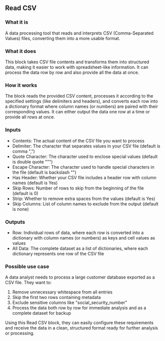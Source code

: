 
## Read CSV

### What it is
A data processing tool that reads and interprets CSV (Comma-Separated Values) files, converting them into a more usable format.

### What it does
This block takes CSV file contents and transforms them into structured data, making it easier to work with spreadsheet-like information. It can process the data row by row and also provide all the data at once.

### How it works
The block reads the provided CSV content, processes it according to the specified settings (like delimiters and headers), and converts each row into a dictionary format where column names (or numbers) are paired with their corresponding values. It can either output the data one row at a time or provide all rows at once.

### Inputs
- Contents: The actual content of the CSV file you want to process
- Delimiter: The character that separates values in your CSV file (default is comma ",")
- Quote Character: The character used to enclose special values (default is double quote """)
- Escape Character: The character used to handle special characters in the file (default is backslash "\")
- Has Header: Whether your CSV file includes a header row with column names (default is Yes)
- Skip Rows: Number of rows to skip from the beginning of the file (default is 0)
- Strip: Whether to remove extra spaces from the values (default is Yes)
- Skip Columns: List of column names to exclude from the output (default is none)

### Outputs
- Row: Individual rows of data, where each row is converted into a dictionary with column names (or numbers) as keys and cell values as values
- All Data: The complete dataset as a list of dictionaries, where each dictionary represents one row of the CSV file

### Possible use case
A data analyst needs to process a large customer database exported as a CSV file. They want to:
1. Remove unnecessary whitespace from all entries
2. Skip the first two rows containing metadata
3. Exclude sensitive columns like "social_security_number"
4. Process the data both row by row for immediate analysis and as a complete dataset for backup

Using this Read CSV block, they can easily configure these requirements and receive the data in a clean, structured format ready for further analysis or processing.

